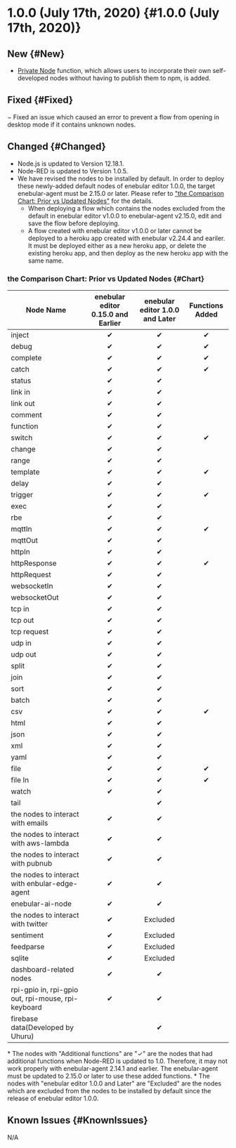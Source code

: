 # 1.0.0 (July 17th, 2020) {#1.0.0 (July 17th, 2020)}

## New {#New}

- [Private Node](../../PrivateNode/index.md) function, which allows users to incorporate their own self-developed nodes without having to publish them to npm, is added.

## Fixed {#Fixed}

− Fixed an issue which caused an error to prevent a flow from opening in desktop mode if it contains unknown nodes. 

## Changed {#Changed}

- Node.js is updated to Version 12.18.1.
- Node-RED is updated to Version 1.0.5.
- We have revised the nodes to be installed by default. In order to deploy these newly-added default nodes of enebular editor 1.0.0, the target enebular-agent must be 2.15.0 or later. Please refer to ["the Comparison Chart: Prior vs Updated Nodes"](#Chart) for the details.
    - When deploying a flow which contains the nodes excluded from the default in enebular editor v1.0.0 to enebular-agent v2.15.0, edit and save the flow before deploying.
    - A flow created with enebular editor v1.0.0 or later cannot be deployed to a heroku app created with enebular v2.24.4 and eariler. It must be deployed either as a new heroku app, or delete the existing heroku app, and then deploy as the new heroku app with the same name.

### the Comparison Chart: Prior vs Updated Nodes {#Chart}

| Node Name | enebular editor 0.15.0 and Earlier | enebular editor 1.0.0 and Later | Functions Added |
| --- | :---: | :---: | :---: |
| inject |	✔︎	|	✔︎	|	✔︎	|
| debug |	✔︎	|	✔︎	|	✔︎	|
| complete |	✔︎	|	✔︎	|	✔︎	|
| catch |	✔︎	|	✔︎	|	✔︎	|
| status |	✔︎	|	✔︎	| |
| link in |	✔︎	|	✔︎	| |
| link out |	✔︎	|	✔︎	| |
| comment |	✔︎	|	✔︎	| |
| function |	✔︎	|	✔︎	| |
| switch |	✔︎	|	✔︎	|	✔︎	|
| change |	✔︎	|	✔︎	| |
| range |	✔︎	|	✔︎	| |
| template |	✔︎	|	✔︎	|	✔︎	|
| delay |	✔︎	|	✔︎	| |
| trigger |	✔︎	|	✔︎	|	✔︎	|
| exec |	✔︎	|	✔︎	| |
| rbe |	✔︎	|	✔︎	| |
| mqttIn |	✔︎	|	✔︎	|	✔︎	|
| mqttOut |	✔︎	|	✔︎	| |
| httpIn |	✔︎	|	✔︎	| |
| httpResponse |	✔︎	|	✔︎	|	✔︎	|
| httpRequest |	✔︎	|	✔︎	| |
| websocketIn |	✔︎	|	✔︎	| |
| websocketOut |	✔︎	|	✔︎	| |
| tcp in |	✔︎	|	✔︎	| |
| tcp out |	✔︎	|	✔︎	| |
| tcp request |	✔︎	|	✔︎	| |
| udp in |	✔︎	|	✔︎	| |
| udp out |	✔︎	|	✔︎	| |
| split |	✔︎	|	✔︎	| |
| join |	✔︎	|	✔︎	| |
| sort |	✔︎	|	✔︎	| |
| batch |	✔︎	|	✔︎	| |
| csv |	✔︎	|	✔︎	|	✔︎	|
| html |	✔︎	|	✔︎	| |
| json |	✔︎	|	✔︎	| |
| xml |	✔︎	|	✔︎	| |
| yaml |	✔︎	|	✔︎	| |
| file |	✔︎	|	✔︎	|	✔︎	|
| file In |	✔︎	|	✔︎	|	✔︎	|
| watch |	✔︎	|	✔︎	| |
| tail |	|	✔︎	| |
| the nodes to interact with emails	|	✔︎	|	✔︎	| |
| the nodes to interact with  aws-lambda |	✔︎	|	✔︎	| |
| the nodes to interact with  pubnub |	✔︎	|	✔︎	| |
| the nodes to interact with  enbular-edge-agent |	✔︎	|	✔︎	| |
|	enebular-ai-node	|	✔︎	|	✔︎	| |
| the nodes to interact with  twitter |	✔︎	| Excluded | |
| sentiment |	✔︎	| Excluded | |
| feedparse |	✔︎	| Excluded |  |
| sqlite |	✔︎	| Excluded |  |
|	dashboard-related nodes	|	✔︎	|	✔︎	| |
|	rpi-gpio in, rpi-gpio out, rpi-mouse, rpi-keyboard	|	✔︎	|	✔︎	| |
| firebase data(Developed by Uhuru) |	|	✔︎	|   　  |

\* The nodes with "Additional functions" are "✓" are the nodes that had additional functions when Node-RED is updated to 1.0. Therefore, it may not work properly with enebular-agent 2.14.1 and earlier. The enebular-agent must be updated to 2.15.0 or later to use these added functions.
\* The nodes with "enebular editor 1.0.0 and Later" are "Excluded" are the nodes which are excluded from the nodes to be installed by default since the release of enebular editor 1.0.0.

## Known Issues {#KnownIssues}

N/A

